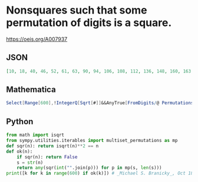 # Nonsquares such that some permutation of digits is a square\.
https://oeis.org/A007937
## JSON
```JSON
[10, 18, 40, 46, 52, 61, 63, 90, 94, 106, 108, 112, 136, 148, 160, 163, 180, 184, 205, 211, 234, 243, 250, 252, 259, 265, 279, 295, 297, 298, 306, 316, 342, 360, 406, 409, 414, 418, 423, 432, 448, 460, 478, 481, 487, 490, 502, 520, 522, 526, 562, 567, 592]
```
## Mathematica
```Mathematica
Select[Range[600],!IntegerQ[Sqrt[#]]&&AnyTrue[FromDigits/@ Permutations[ IntegerDigits[ #]],IntegerQ[ Sqrt[#]]&]&] (* Requires Mathematica version 10 or later *) (* _Harvey P. Dale_, Aug 17 2020 *)
```
## Python
```Python
from math import isqrt
from sympy.utilities.iterables import multiset_permutations as mp
def sqr(n): return isqrt(n)**2 == n
def ok(n):
    if sqr(n): return False
    s = str(n)
    return any(sqr(int("".join(p))) for p in mp(s, len(s)))
print([k for k in range(600) if ok(k)]) # _Michael S. Branicky_, Oct 18 2021
```
